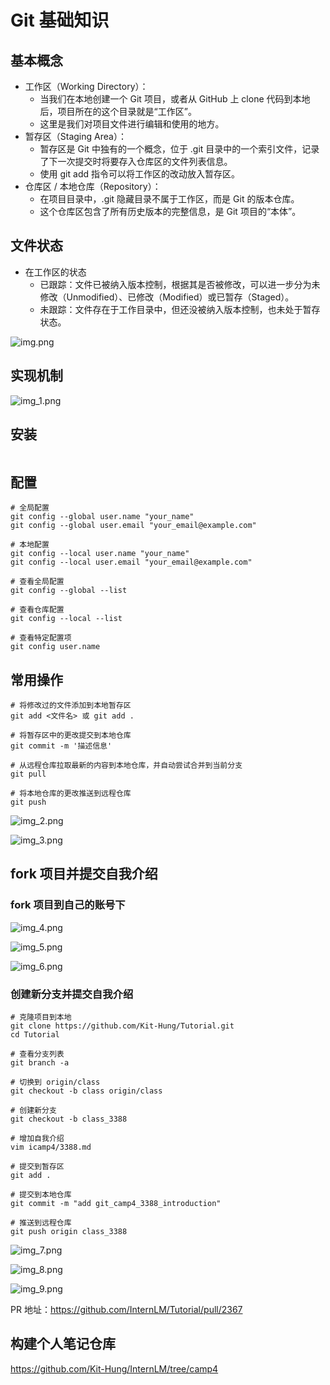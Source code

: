# Git 基础知识

## 基本概念
* 工作区（Working Directory）： 
  * 当我们在本地创建一个 Git 项目，或者从 GitHub 上 clone 代码到本地后，项目所在的这个目录就是“工作区”。
  * 这里是我们对项目文件进行编辑和使用的地方。
* 暂存区（Staging Area）： 
  * 暂存区是 Git 中独有的一个概念，位于 .git 目录中的一个索引文件，记录了下一次提交时将要存入仓库区的文件列表信息。
  * 使用 git add 指令可以将工作区的改动放入暂存区。
* 仓库区 / 本地仓库（Repository）： 
  * 在项目目录中，.git 隐藏目录不属于工作区，而是 Git 的版本仓库。
  * 这个仓库区包含了所有历史版本的完整信息，是 Git 项目的“本体”。


## 文件状态
* 在工作区的状态
  * 已跟踪：文件已被纳入版本控制，根据其是否被修改，可以进一步分为未修改（Unmodified）、已修改（Modified）或已暂存（Staged）。
  * 未跟踪：文件存在于工作目录中，但还没被纳入版本控制，也未处于暂存状态。

![img.png](images/img.png)


## 实现机制
![img_1.png](images/img_1.png)


## 安装
```shell

```


## 配置
```shell
# 全局配置
git config --global user.name "your_name"
git config --global user.email "your_email@example.com"

# 本地配置
git config --local user.name "your_name"
git config --local user.email "your_email@example.com"

# 查看全局配置
git config --global --list

# 查看仓库配置
git config --local --list

# 查看特定配置项
git config user.name
```


## 常用操作
```shell
# 将修改过的文件添加到本地暂存区
git add <文件名> 或 git add .

# 将暂存区中的更改提交到本地仓库
git commit -m '描述信息'

# 从远程仓库拉取最新的内容到本地仓库，并自动尝试合并到当前分支
git pull

# 将本地仓库的更改推送到远程仓库
git push
```

![img_2.png](images/img_2.png)

![img_3.png](images/img_3.png)


## fork 项目并提交自我介绍
### fork 项目到自己的账号下
  ![img_4.png](images/img_4.png)
  
  ![img_5.png](images/img_5.png)

  ![img_6.png](images/img_6.png)


### 创建新分支并提交自我介绍
```shell
# 克隆项目到本地
git clone https://github.com/Kit-Hung/Tutorial.git
cd Tutorial

# 查看分支列表
git branch -a

# 切换到 origin/class
git checkout -b class origin/class

# 创建新分支
git checkout -b class_3388

# 增加自我介绍
vim icamp4/3388.md

# 提交到暂存区
git add .

# 提交到本地仓库
git commit -m "add git_camp4_3388_introduction"

# 推送到远程仓库
git push origin class_3388
```

![img_7.png](images/img_7.png)

![img_8.png](images/img_8.png)

![img_9.png](images/img_9.png)


PR 地址：https://github.com/InternLM/Tutorial/pull/2367


## 构建个人笔记仓库
https://github.com/Kit-Hung/InternLM/tree/camp4
